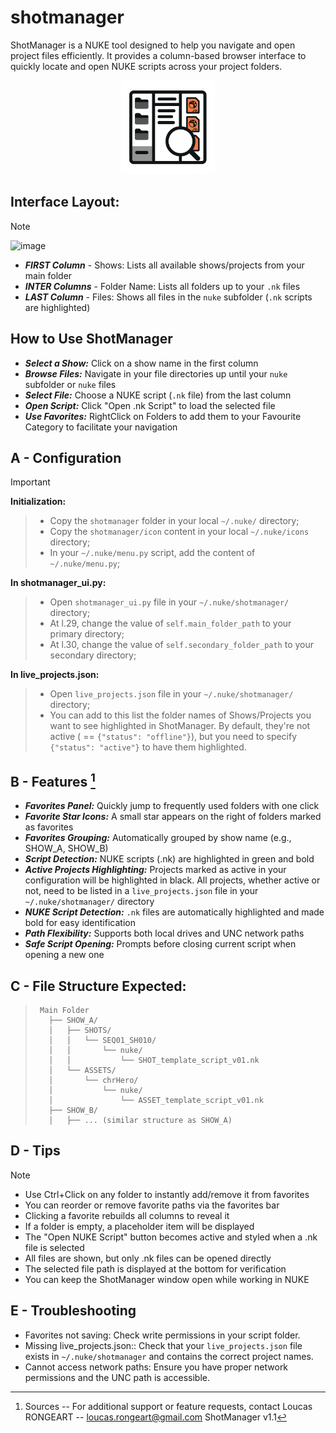 # shotmanager
ShotManager is a NUKE tool designed to help you navigate and open project files efficiently.
It provides a column-based browser interface to quickly locate and open NUKE scripts across your project folders.
<p align="center">
  <img src="https://github.com/LRongeart/shotmanager/blob/main/icon/shotManager.png" width="150" title="ShotManagerIcon">
</p>

## Interface Layout:
> [!NOTE]
> ![image](https://github.com/user-attachments/assets/da9525f5-2db9-45c5-be9c-7d62b06f5794)
> - **_FIRST Column_** - Shows: Lists all available shows/projects from your main folder
> - **_INTER Columns_** - Folder Name: Lists all folders up to your `.nk` files
> - **_LAST Column_** - Files: Shows all files in the `nuke` subfolder (`.nk` scripts are highlighted)

## How to Use ShotManager
- **_Select a Show:_** Click on a show name in the first column 
- **_Browse Files:_** Navigate in your file directories up until your `nuke` subfolder or `nuke` files
- **_Select File:_** Choose a NUKE script (`.nk` file) from the last column 
- **_Open Script:_** Click "Open .nk Script" to load the selected file
- **_Use Favorites:_** RightClick on Folders to add them to your Favourite Category to facilitate your navigation

## A - Configuration
> [!IMPORTANT]
> **Initialization:**
>> - Copy the `shotmanager` folder in your local `~/.nuke/` directory;
>> - Copy the `shotmanager/icon` content in your local `~/.nuke/icons` directory;
>> - In your `~/.nuke/menu.py` script, add the content of `~/.nuke/menu.py`;
>>
> **In shotmanager_ui.py:**
>> - Open `shotmanager_ui.py` file in your `~/.nuke/shotmanager/` directory;
>> - At l.29, change the value of `self.main_folder_path` to your primary directory;
>> - At l.30, change the value of `self.secondary_folder_path` to your secondary directory;
>> 
> **In live_projects.json:** 
>> - Open `live_projects.json` file in your `~/.nuke/shotmanager/` directory;
>> - You can add to this list the folder names of Shows/Projects you want to see highlighted in ShotManager. By default, they're not active ( == `{"status": "offline"}`), but you need to specify `{"status": "active"}` to have them highlighted.
>> 
 
## B - Features [^1]
- **_Favorites Panel:_** Quickly jump to frequently used folders with one click
- **_Favorite Star Icons:_** A small star appears on the right of folders marked as favorites
- **_Favorites Grouping:_** Automatically grouped by show name (e.g., SHOW_A, SHOW_B)
- **_Script Detection:_** NUKE scripts (.nk) are highlighted in green and bold
- **_Active Projects Highlighting:_** Projects marked as active in your configuration will be highlighted in black. All projects, whether active or not, need to be listed in a `live_projects.json` file in your `~/.nuke/shotmanager/` directory 
- **_NUKE Script Detection:_** `.nk` files are automatically highlighted and made bold for easy identification 
- **_Path Flexibility:_** Supports both local drives and UNC network paths 
- **_Safe Script Opening:_** Prompts before closing current script when opening a new one 

## C - File Structure Expected:
>      Main Folder
>        ├── SHOW_A/
>        │   ├── SHOTS/
>        │   │   └── SEQ01_SH010/
>        │   │       └── nuke/
>        │   │           └── SHOT_template_script_v01.nk
>        │   └── ASSETS/
>        │       └── chrHero/
>        │           └── nuke/
>        │               └── ASSET_template_script_v01.nk
>        ├── SHOW_B/
>        │   ├── ... (similar structure as SHOW_A)

         
## D - Tips
> [!NOTE]
> - Use Ctrl+Click on any folder to instantly add/remove it from favorites
> - You can reorder or remove favorite paths via the favorites bar
> - Clicking a favorite rebuilds all columns to reveal it
> - If a folder is empty, a placeholder item will be displayed
> - The "Open NUKE Script" button becomes active and styled when a .nk file is selected
> - All files are shown, but only .nk files can be opened directly 
> - The selected file path is displayed at the bottom for verification 
> - You can keep the ShotManager window open while working in NUKE 

## E - Troubleshooting 
- Favorites not saving: Check write permissions in your script folder. 
- Missing live_projects.json:: Check that your `live_projects.json` file exists in `~/.nuke/shotmanager` and contains the correct project names. 
- Cannot access network paths: Ensure you have proper network permissions and the UNC path is accessible. 

[^1]: Sources
-- For additional support or feature requests, contact Loucas RONGEART -- loucas.rongeart@gmail.com 
ShotManager v1.1 

